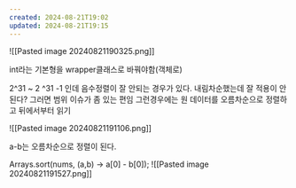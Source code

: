 ```yaml
---
created: 2024-08-21T19:02
updated: 2024-08-21T19:15
---
```


![[Pasted image 20240821190325.png]]

int라는 기본형을 wrapper클래스로 바꿔야함(객체로)

2^31 ~ 2 ^31 -1 인데 음수정렬이 잘 안되는 경우가 있다. 
내림차순했는데 잘 적용이 안된다? 그러면 범위 이슈가 좀 있는 편임 그런경우에는
원 데이터를 오름차순으로 정렬하고 뒤에서부터 읽기

![[Pasted image 20240821191106.png]]

a-b는 오름차순으로 정렬이 된다.

Arrays.sort(nums, (a,b) -> a[0] - b[0]);
![[Pasted image 20240821191527.png]]

